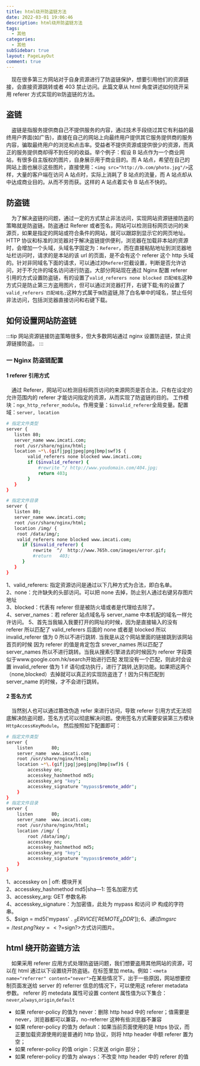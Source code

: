 ```yaml
---
title: html绕开防盗链方法
date: 2022-03-01 19:06:46
description: html绕开防盗链方法
tags:
  - 其他
categories:
  - 其他
subSidebar: true
layout: PageLayOut
comment: true
---
```


&emsp;现在很多第三方网站对于自身资源进行了防盗链保护，想要引用他们的资源链接，会直接资源跳转或者 403 禁止访问。此篇文章从 html 角度讲述如何绕开采用 referer 方式实现的`软`防盗链的方法。

<!-- more -->

<Boxx/>

## 盗链

&emsp;盗链是指服务提供商自己不提供服务的内容，通过技术手段绕过其它有利益的最终用户界面(如广告)，直接在自己的网站上向最终用户提供其它服务提供商的服务内容，骗取最终用户的浏览和点击率。受益者不提供资源或提供很少的资源，而真正的服务提供商却得不到任何的收益。举个例子：假设 B 站点作为一个商业网站，有很多自主版权的图片，自身展示用于商业目的。而 A 站点，希望在自己的网站上面也展示这些图片，直接使用：`<img src="http://b.com/photo.jpg"/>`这样，大量的客户端在访问 A 站点时，实际上消耗了 B 站点的流量，而 A 站点却从中达成商业目的。从而不劳而获。这样的 A 站点着实令 B 站点不快的。

## 防盗链

&emsp;为了解决盗链的问题，通过一定的方式禁止非法访问，实现网站资源链接防盗的策略就是防盗链。防盗通过 Referer 或者签名，网站可以检测目标网页访问的来源页，如果是指定的网站或符合条件的网站，就可以跟踪到显示它的网页地址。HTTP 协议和标准的浏览器对于解决盗链提供便利，浏览器在加载非本站的资源时，会增加一个头域，头域名字固定为：`Referer`，而在直接粘贴地址到浏览器地址栏访问时，请求的是本站的该 url 的页面，是不会有这个 referer 这个 http 头域的。针对非同域名下面的请求，可以通过对`Referer`拦截设置，判断是否允许访问，对于不允许的域名访问进行防盗。大部分网站现在通过 Nginx 配置 referer 引用的方式设置防盗链，有的设置了`valid_referers none blocked 匹配域名`这种方式只是防止第三方盗用图片，但可以通过浏览器打开，右键下载;有的设置了`valid_referers 匹配域名;`这种方式属于`强`防盗链,除了白名单中的域名，禁止任何非法访问，包括浏览器直接访问和右键下载。

## 如何设置网站防盗链

:::tip
网站资源链接防盗策略很多，但大多数网站通过 nginx 设置防盗链，禁止资源链接防盗。
:::

### **一 Nginx 防盗链配置**

#### **1 referer 引用方式**

&emsp;通过 Referer，网站可以检测目标网页访问的来源网页是否合法，只有在设定的允许范围内的 referer 才能访问指定的资源，从而实现了防盗链的目的。
工作模块：`ngx_http_referer_module`。作用变量：`$invalid_referer`全局变量。配置域：`server, location`

```bash
# 指定文件类型
server {
   listen 80;
   server_name www.imcati.com;
   root /usr/share/nginx/html;
   location ~*\.(gif|jpg|jpeg|png|bmp|swf)$ {
        valid_referers none blocked www.imcati.com;
        if ($invalid_referer) {
　　　　　　  #rewrite ^/ http://www.youdomain.com/404.jpg;
            return 403;
        }
   }
}

# 指定文件目录
server {
   listen 80;
   server_name www.imcati.com;
   root /usr/share/nginx/html;
   location /img/ {
    root /data/img/;
    valid_referers none blocked www.imcati.com;
      if ($invalid_referer) {
          rewrite  ^/  http://www.765h.com/images/error.gif;
          #return   403;
      }
   }
}
```

1、valid_referers: 指定资源访问是通过以下几种方式为合法，即白名单。  
2、none：允许缺失的头部访问。可以把 none 去掉，防止别人通过右键另存图片地址  
3、blocked：代表有 referer 但是被防火墙或者是代理给去除了。  
4、server_names：若 referer 站点域名与 server_name 中本机配的域名一样允许访问。
5、首先当我输入我要打开的网址的时候，因为是直接输入的没有 referer 所以匹配了 valid_referers 后面的 none 或者是 blocked 所以 invalid_referer 值为 0 所以不进行跳转.
当我是从这个网站里面的链接跳到该网站首页的时候 因为 referer 的值是肯定包含 srever_names 所以匹配了 server_names 所以不进行跳转。当我从搜素引擎进去的时候因为 referer 字段类似于www.google.com.hk/search开始进行匹配 发现没有一个匹配，则此时会设置 invalid_referer 值为 1 if 语句成功执行，进行了跳转,达到功能。如果把这两个（none,blocked）去掉就可以真正的实现防盗连了！因为只有匹配到 server_name 的时候，才不会进行跳转。

#### **2 签名方式**

&emsp;当然别人也可以通过篡改伪造 refer 来进行访问，导致 referer 引用方式无法彻底解决防盗问题，签名方式可以彻底解决问题。使用签名方式需要安装第三方模块 `HttpAccessKeyModule`。
然后按照如下配置即可：

```bash
# 指定文件类型
server {
    listen       80;
    server_name  www.imcati.com;
    root /usr/share/nginx/html;
    location ~*\.(gif|jpg|jpeg|png|bmp|swf)$ {
        accesskey on;
        accesskey_hashmethod md5;
        accesskey_arg "key";
        accesskey_signature "mypass$remote_addr";
    }
}
# 指定文件目录
server {
    listen       80;
    server_name  www.imcati.com;
    root /usr/share/nginx/html;
    location /img/ {
        root /data/img/;
        accesskey on;
        accesskey_hashmethod md5;
        accesskey_arg "key";
        accesskey_signature "mypass$remote_addr";
    }
}
```

1、accesskey on | off: 模块开关  
2、accesskey_hashmethod md5|sha—1: 签名加密方式  
3、accesskey_arg: GET 参数名称  
4、accesskey_signature：为加密值，此处为 mypass 和访问 IP 构成的字符串。  
5、$sign = md5('mypass' . $_SERVICE['REMOTE_ADDR']);  
6、通过img src=/test.png?key=<?=$sign?>方式访问图片。

## html 绕开防盗链方法

&emsp;如果采用 referer 应用方式处理防盗链问题，我们想要盗用其他网站的资源，可以在 html 通过以下设置绕开防盗链。在标签里加 meta。例如：`<meta name="referrer" content="never">`在某些情况下，出于一些原因，网站想要控制页面发送给 server 的 referrer 信息的情况下，可以使用这 referer metadata 参数。
referer 的 metedata 属性可设置 content 属性值为以下集合：`never`,`always`,`origin`,`default`

- 如果 referer-policy 的值为 never：删除 http head 中的 referer；值需要是 never，浏览器都可以兼容，no-referrer 这种有些浏览器不兼容
- 如果 referer-policy 的值为 default：如果当前页面使用的是 https 协议，而正要加载资源使用的是普通的 http 协议，则将 http header 中额 referer 置为空；
- 如果 referer-policy 的值 origin：只发送 origin 部分；
- 如果 referer-policy 的值为 always：不改变 http header 中的 referer 的值

<Reward/>
